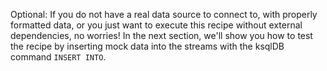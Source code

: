 Optional: If you do not have a real data source to connect to, with properly formatted data, or you just want to execute this recipe without external dependencies, no worries!  In the next section, we'll show you how to test the recipe by inserting mock data into the streams with the ksqlDB command `INSERT INTO`.
